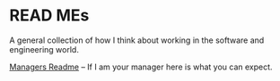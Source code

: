 # READ MEs
A general collection of how I think about working in the software and engineering world.

[Managers Readme](./managers-readme.md) – If I am your manager here is what you can expect.

